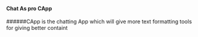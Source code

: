 #### Chat As pro CApp


######CApp is the chatting App which will give more text formatting tools for giving better containt
